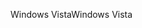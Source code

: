 <span data-ttu-id="f1a1a-101">Windows Vista</span><span class="sxs-lookup"><span data-stu-id="f1a1a-101">Windows Vista</span></span>